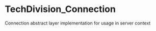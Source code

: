 TechDivision_Connection
=======================
Connection abstract layer implementation for usage in server context